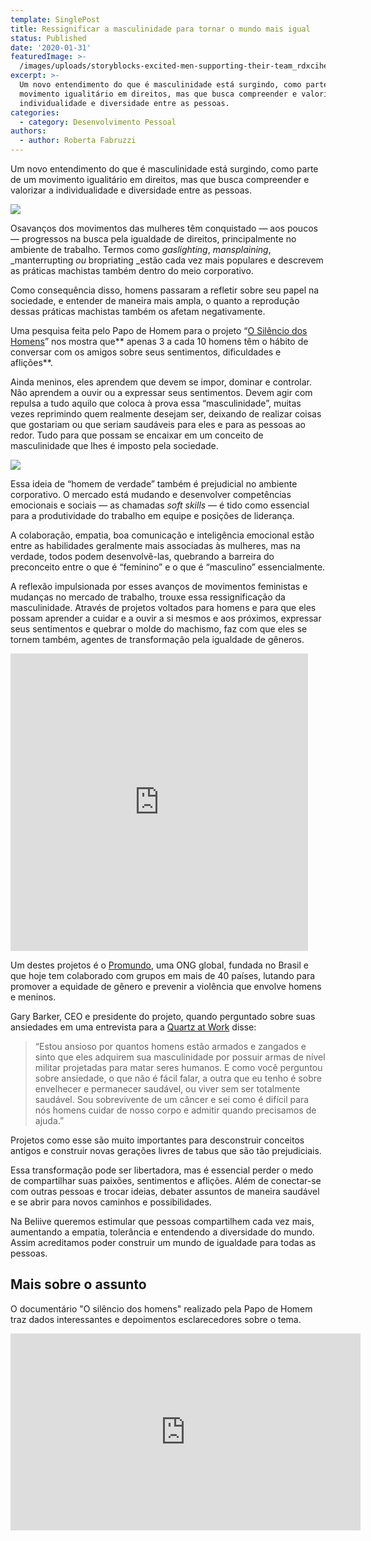 ```yaml
---
template: SinglePost
title: Ressignificar a masculinidade para tornar o mundo mais igual
status: Published
date: '2020-01-31'
featuredImage: >-
  /images/uploads/storyblocks-excited-men-supporting-their-team_rdxcihekcz-1-.jpg
excerpt: >-
  Um novo entendimento do que é masculinidade está surgindo, como parte de um
  movimento igualitário em direitos, mas que busca compreender e valorizar a
  individualidade e diversidade entre as pessoas.
categories:
  - category: Desenvolvimento Pessoal
authors:
  - author: Roberta Fabruzzi
---
```

Um novo entendimento do que é masculinidade está surgindo, como parte de um movimento igualitário em direitos, mas que busca compreender e valorizar a individualidade e diversidade entre as pessoas.

![](/images/uploads/1_owaw-h0tmeai9grvrn3myg.png)

Osavanços dos movimentos das mulheres têm conquistado — aos poucos — progressos na busca pela igualdade de direitos, principalmente no ambiente de trabalho. Termos como _gaslighting_, _mansplaining_, _manterrupting _ou_ bropriating _estão cada vez mais populares e descrevem as práticas machistas também dentro do meio corporativo.

Como consequência disso, homens passaram a refletir sobre seu papel na sociedade, e entender de maneira mais ampla, o quanto a reprodução dessas práticas machistas também os afetam negativamente.

Uma pesquisa feita pelo Papo de Homem para o projeto “[O Silêncio dos Homens](https://papodehomem.com.br/o-silencio-dos-homens-documentario-completo/)” nos mostra que** apenas 3 a cada 10 homens têm o hábito de conversar com os amigos sobre seus sentimentos, dificuldades e aflições**.

Ainda meninos, eles aprendem que devem se impor, dominar e controlar. Não aprendem a ouvir ou a expressar seus sentimentos. Devem agir com repulsa a tudo aquilo que coloca à prova essa “masculinidade”, muitas vezes reprimindo quem realmente desejam ser, deixando de realizar coisas que gostariam ou que seriam saudáveis para eles e para as pessoas ao redor. Tudo para que possam se encaixar em um conceito de masculinidade que lhes é imposto pela sociedade.

![](/images/uploads/1_ufivgrqppiubbspkxibqtg.jpeg)

Essa ideia de “homem de verdade” também é prejudicial no ambiente corporativo. O mercado está mudando e desenvolver competências emocionais e sociais — as chamadas _soft skills_ — é tido como essencial para a produtividade do trabalho em equipe e posições de liderança.

A colaboração, empatia, boa comunicação e inteligência emocional estão entre as habilidades geralmente mais associadas às mulheres, mas na verdade, todos podem desenvolvê-las, quebrando a barreira do preconceito entre o que é “feminino” e o que é “masculino” essencialmente.

A reflexão impulsionada por esses avanços de movimentos feministas e mudanças no mercado de trabalho, trouxe essa ressignificação da masculinidade. Através de projetos voltados para homens e para que eles possam aprender a cuidar e a ouvir a si mesmos e aos próximos, expressar seus sentimentos e quebrar o molde do machismo, faz com que eles se tornem também, agentes de transformação pela igualdade de gêneros.

<iframe src="https://www.facebook.com/plugins/video.php?href=https%3A%2F%2Fwww.facebook.com%2Fwe.beliive%2Fvideos%2F617892968743825%2F&show_text=0&width=476" width="476" height="476" style="border:none;overflow:hidden" scrolling="no" frameborder="0" allowTransparency="true" allowFullScreen="true"></iframe>

Um destes projetos é o [Promundo](https://promundo.org.br/), uma ONG global, fundada no Brasil e que hoje tem colaborado com grupos em mais de 40 países, lutando para promover a equidade de gênero e prevenir a violência que envolve homens e meninos.

Gary Barker, CEO e presidente do projeto, quando perguntado sobre suas ansiedades em uma entrevista para a [Quartz at Work](https://qz.com/work/1415164/being-a-male-feminist-like-being-a-white-ally-isnt-about-making-yourself-feel-better/?fbclid=IwAR2nzBPYopPzlecCwWBQ_Ihl_rPGQ2U3phYlcok3vaxlTx5UB9VfZyzAxaE) disse:

> “Estou ansioso por quantos homens estão armados e zangados e sinto que eles adquirem sua masculinidade por possuir armas de nível militar projetadas para matar seres humanos. E como você perguntou sobre ansiedade, o que não é fácil falar, a outra que eu tenho é sobre envelhecer e permanecer saudável, ou viver sem ser totalmente saudável. Sou sobrevivente de um câncer e sei como é difícil para nós homens cuidar de nosso corpo e admitir quando precisamos de ajuda.”

Projetos como esse são muito importantes para desconstruir conceitos antigos e construir novas gerações livres de tabus que são tão prejudiciais.

Essa transformação pode ser libertadora, mas é essencial perder o medo de compartilhar suas paixões, sentimentos e aflições. Além de conectar-se com outras pessoas e trocar ideias, debater assuntos de maneira saudável e se abrir para novos caminhos e possibilidades.

Na Beliive queremos estimular que pessoas compartilhem cada vez mais, aumentando a empatia, tolerância e entendendo a diversidade do mundo. Assim acreditamos poder construir um mundo de igualdade para todas as pessoas.

## Mais sobre o assunto

O documentário "O silêncio dos homens" realizado pela Papo de Homem traz dados interessantes e depoimentos esclarecedores sobre o tema.

<iframe width="560" height="315" src="https://www.youtube.com/embed/NRom49UVXCE" frameborder="0" allow="accelerometer; autoplay; encrypted-media; gyroscope; picture-in-picture" allowfullscreen></iframe>
